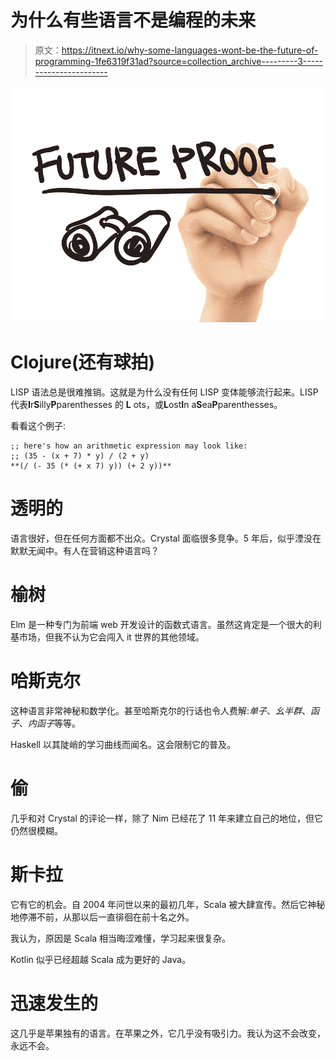 # 为什么有些语言不是编程的未来

> 原文：<https://itnext.io/why-some-languages-wont-be-the-future-of-programming-1fe6319f31ad?source=collection_archive---------3----------------------->

![](img/702bece1965721e4dec7559c7beb1bb6.png)

# Clojure(还有球拍)

LISP 语法总是很难推销。这就是为什么没有任何 LISP 变体能够流行起来。LISP 代表**I**r**S**illy**P**parenthesses 的 **L** ots，或**L**ost**I**n a**S**ea**P**parenthesses。

看看这个例子:

```
;; here's how an arithmetic expression may look like:
;; (35 - (x + 7) * y) / (2 + y)
**(/ (- 35 (* (+ x 7) y)) (+ 2 y))**
```

# 透明的

语言很好，但在任何方面都不出众。Crystal 面临很多竞争。5 年后，似乎湮没在默默无闻中。有人在营销这种语言吗？

# 榆树

Elm 是一种专门为前端 web 开发设计的函数式语言。虽然这肯定是一个很大的利基市场，但我不认为它会闯入 it 世界的其他领域。

# 哈斯克尔

这种语言非常神秘和数学化。甚至哈斯克尔的行话也令人费解:*单子*、*幺半群*、*函子*、*内函子*等等。

Haskell 以其陡峭的学习曲线而闻名。这会限制它的普及。

# 偷

几乎和对 Crystal 的评论一样，除了 Nim 已经花了 11 年来建立自己的地位，但它仍然很模糊。

# 斯卡拉

它有它的机会。自 2004 年问世以来的最初几年，Scala 被大肆宣传。然后它神秘地停滞不前，从那以后一直徘徊在前十名之外。

我认为，原因是 Scala 相当晦涩难懂，学习起来很复杂。

Kotlin 似乎已经超越 Scala 成为更好的 Java。

# 迅速发生的

这几乎是苹果独有的语言。在苹果之外，它几乎没有吸引力。我认为这不会改变，永远不会。
